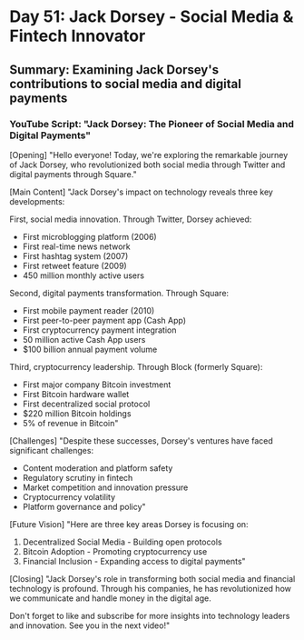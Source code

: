 # Day 51: Jack Dorsey - Social Media & Fintech Innovator
## Summary: Examining Jack Dorsey's contributions to social media and digital payments

### YouTube Script: "Jack Dorsey: The Pioneer of Social Media and Digital Payments"

[Opening]
"Hello everyone! Today, we're exploring the remarkable journey of Jack Dorsey, who revolutionized both social media through Twitter and digital payments through Square."

[Main Content]
"Jack Dorsey's impact on technology reveals three key developments:

First, social media innovation. Through Twitter, Dorsey achieved:
- First microblogging platform (2006)
- First real-time news network
- First hashtag system (2007)
- First retweet feature (2009)
- 450 million monthly active users

Second, digital payments transformation. Through Square:
- First mobile payment reader (2010)
- First peer-to-peer payment app (Cash App)
- First cryptocurrency payment integration
- 50 million active Cash App users
- $100 billion annual payment volume

Third, cryptocurrency leadership. Through Block (formerly Square):
- First major company Bitcoin investment
- First Bitcoin hardware wallet
- First decentralized social protocol
- $220 million Bitcoin holdings
- 5% of revenue in Bitcoin"

[Challenges]
"Despite these successes, Dorsey's ventures have faced significant challenges:
- Content moderation and platform safety
- Regulatory scrutiny in fintech
- Market competition and innovation pressure
- Cryptocurrency volatility
- Platform governance and policy"

[Future Vision]
"Here are three key areas Dorsey is focusing on:

1. Decentralized Social Media - Building open protocols
2. Bitcoin Adoption - Promoting cryptocurrency use
3. Financial Inclusion - Expanding access to digital payments"

[Closing]
"Jack Dorsey's role in transforming both social media and financial technology is profound. Through his companies, he has revolutionized how we communicate and handle money in the digital age.

Don't forget to like and subscribe for more insights into technology leaders and innovation. See you in the next video!" 